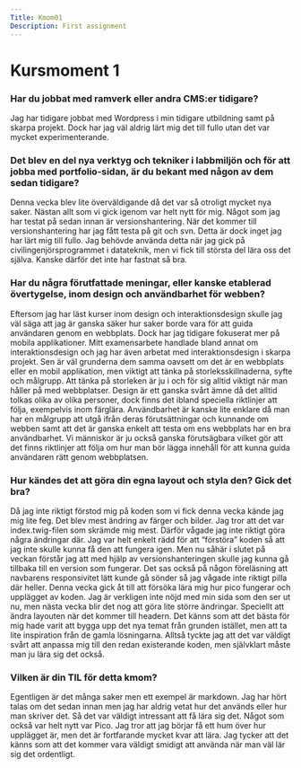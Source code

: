 ```yaml
---
Title: Kmom01
Description: First assignment
---
```


 Kursmoment 1
======

### Har du jobbat med ramverk eller andra CMS:er tidigare?

Jag har tidigare jobbat med Wordpress i min tidigare utbildning samt på skarpa projekt. Dock har jag väl aldrig lärt mig det till fullo utan
det var mycket experimenterande. 


### Det blev en del nya verktyg och tekniker i labbmiljön och för att jobba med portfolio-sidan, är du bekant med någon av dem sedan tidigare?


Denna vecka blev lite överväldigande då det var så otroligt mycket nya saker. Nästan allt som vi gick igenom var helt nytt för mig. Något
som jag har testat på sedan innan är versionshantering. När det kommer till versionshantering har jag fått testa på git och svn. Detta är
dock inget jag har lärt mig till fullo. Jag behövde använda detta när jag gick på civilingenjörsprogrammet i datateknik, men vi fick till
största del lära oss det själva. Kanske därför det inte har fastnat så bra. 


### Har du några förutfattade meningar, eller kanske etablerad övertygelse, inom design och användbarhet för webben?


Eftersom jag har läst kurser inom design och interaktionsdesign skulle jag väl säga att jag är ganska säker hur saker borde vara för att 
guida användaren genom en webbplats. Dock har jag tidigare fokuserat mer på mobila applikationer. Mitt examensarbete handlade bland annat om
interaktionsdesign och jag har även arbetat med interaktionsdesign i skarpa projekt. Sen är väl grunderna dem samma oavsett om det är en 
webbplats eller en mobil applikation, men viktigt att tänka på storleksskillnaderna, syfte och målgrupp. Att tänka på storleken är ju i och 
för sig alltid viktigt när man håller på med webbplatser. Design är ett ganska svårt ämne då det alltid tolkas olika av olika personer, dock 
finns det ibland speciella riktlinjer att följa, exempelvis inom färglära. Användbarhet är kanske lite enklare då man har en målgrupp att 
utgå ifrån deras förutsättningar och kunnande om webben samt att det är ganska enkelt att testa om ens webbplats har en bra användbarhet. Vi 
människor är ju också ganska förutsägbara vilket gör att det finns riktlinjer att följa om hur man bör lägga innehåll för att kunna guida 
användaren rätt genom webbplatsen. 


### Hur kändes det att göra din egna layout och styla den? Gick det bra?


Då jag inte riktigt förstod mig på koden som vi fick denna vecka kände jag mig lite feg. Det blev mest ändring av färger och bilder. Jag 
tror att det var index.twig-filen som skrämde mig mest. Därför vågade jag inte riktigt göra några ändringar där. Jag var helt enkelt rädd 
för att “förstöra” koden så att jag inte skulle kunna få den att fungera igen. Men nu såhär i slutet på veckan förstår jag att med hjälp av 
versionshanteringen skulle jag kunna gå tillbaka till en version som fungerar. Det sas också på någon föreläsning att navbarens 
responsivitet lätt kunde gå sönder så jag vågade inte riktigt pilla där heller. Denna vecka gick åt till att försöka lära mig hur pico 
fungerar och upplägget av koden. Jag är verkligen inte nöjd med min sida som den ser ut nu, men nästa vecka blir det nog att göra lite 
större ändringar. Speciellt att ändra layouten när det kommer till headern. Det känns som att det bästa för mig hade varit att bygga upp det 
nya temat från grunden istället, men att ta lite inspiration från de gamla lösningarna. Alltså tyckte jag att det var väldigt svårt att 
anpassa mig till den redan existerande koden, men självklart måste man ju lära sig det också.


### Vilken är din TIL för detta kmom?

Egentligen är det många saker men ett exempel är markdown. Jag har hört talas om det sedan innan men jag har aldrig vetat hur det används 
eller hur man skriver det. Så det var väldigt intressant att få lära sig det. Något som också var helt nytt var Pico. Jag tror att jag 
börjar få ett hum över hur upplägget är, men det är fortfarande mycket kvar att lära. Jag tycker att det känns som att det kommer vara 
väldigt smidigt att använda när man väl lär sig det ordentligt.

